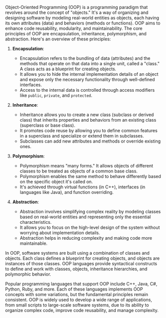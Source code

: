 Object-Oriented Programming (OOP) is a programming paradigm that revolves around the concept of "objects." It's a way of organizing and designing software by modeling real-world entities as objects, each having its own attributes (data) and behaviors (methods or functions). OOP aims to enhance code reusability, modularity, and maintainability. The core principles of OOP are encapsulation, inheritance, polymorphism, and abstraction. Here's an overview of these principles:

1. **Encapsulation**:
   - Encapsulation refers to the bundling of data (attributes) and the methods that operate on that data into a single unit, called a "class." A class acts as a blueprint for creating objects.
   - It allows you to hide the internal implementation details of an object and expose only the necessary functionality through well-defined interfaces.
   - Access to the internal data is controlled through access modifiers like `public`, `private`, and `protected`.

2. **Inheritance**:
   - Inheritance allows you to create a new class (subclass or derived class) that inherits properties and behaviors from an existing class (superclass or base class).
   - It promotes code reuse by allowing you to define common features in a superclass and specialize or extend them in subclasses.
   - Subclasses can add new attributes and methods or override existing ones.

3. **Polymorphism**:
   - Polymorphism means "many forms." It allows objects of different classes to be treated as objects of a common base class.
   - Polymorphism enables the same method to behave differently based on the specific object it's called on.
   - It's achieved through virtual functions (in C++), interfaces (in languages like Java), and function overriding.

4. **Abstraction**:
   - Abstraction involves simplifying complex reality by modeling classes based on real-world entities and representing only the essential characteristics.
   - It allows you to focus on the high-level design of the system without worrying about implementation details.
   - Abstraction helps in reducing complexity and making code more maintainable.

In OOP, software systems are built using a combination of classes and objects. Each class defines a blueprint for creating objects, and objects are instances of those classes. OOP languages provide syntactical constructs to define and work with classes, objects, inheritance hierarchies, and polymorphic behavior.

Popular programming languages that support OOP include C++, Java, C#, Python, Ruby, and more. Each of these languages implements OOP concepts with some variations, but the fundamental principles remain consistent. OOP is widely used to develop a wide range of applications, from small scripts to large-scale software systems, due to its ability to organize complex code, improve code reusability, and manage complexity.